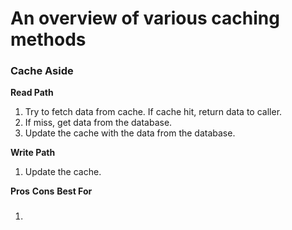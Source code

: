 


# An overview of various caching methods

### Cache Aside
**Read Path**
1. Try to fetch data from cache. If cache hit, return data to caller.
2. If miss, get data from the database.
3. Update the cache with the data from the database.

**Write Path**
1. Update the cache.

**Pros**
**Cons**
**Best For**


### 
1. 
